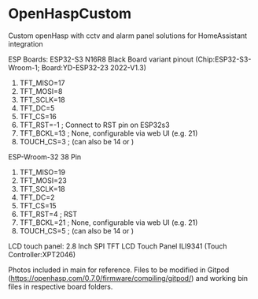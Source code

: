 # OpenHaspCustom
Custom openHasp with cctv and alarm panel solutions for HomeAssistant integration

ESP Boards:
ESP32-S3 N16R8 Black Board variant pinout (Chip:ESP32-S3-Wroom-1; Board:YD-ESP32-23 2022-V1.3)
1. TFT_MISO=17
2. TFT_MOSI=8
3. TFT_SCLK=18
4. TFT_DC=5
5. TFT_CS=16 
6. TFT_RST=-1        ; Connect to RST pin on ESP32s3
7. TFT_BCKL=13       ; None, configurable via web UI (e.g. 21)
8. TOUCH_CS=3        ; (can also be 14 or )

ESP-Wroom-32 38 Pin
1. TFT_MISO=19
2. TFT_MOSI=23
3. TFT_SCLK=18
4. TFT_DC=2
5. TFT_CS=15
6. TFT_RST=4         ; RST
7. TFT_BCKL=21       ; None, configurable via web UI (e.g. 21)
8. TOUCH_CS=5        ; (can also be 14 or )

LCD touch panel:
2.8 Inch SPI TFT LCD Touch Panel ILI9341 (Touch Controller:XPT2046)

Photos included in main for reference.
Files to be modified in Gitpod (https://openhasp.com/0.7.0/firmware/compiling/gitpod/) and working bin files in respective board folders.
